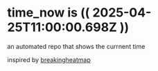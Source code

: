 # time_now is (( 2025-04-25T11:00:00.698Z ))

an automated repo that shows the currnent time

inspired by [breakingheatmap](https://github.com/breakingheatmap/breakingheatmap)